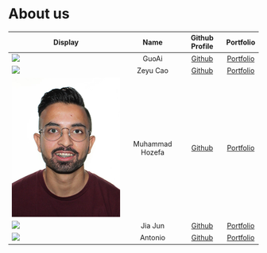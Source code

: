 # About us

Display | Name | Github Profile | Portfolio 
--------|:----:|:--------------:|:---------:
![](https://via.placeholder.com/100.png?text=Photo) | GuoAi | [Github](https://github.com/) | [Portfolio](docs/team/johndoe.md)
![](https://via.placeholder.com/100.png?text=Photo) | Zeyu Cao | [Github](https://github.com/) | [Portfolio](docs/team/johndoe.md)
![MuhammadPhoto](./displayPictures/MuhammadPhoto.jpg) | Muhammad Hozefa | [Github](https://github.com/MuhammadHoze) | [Portfolio](docs/team/muhammadhozefa.md)
![](https://via.placeholder.com/100.png?text=Photo) | Jia Jun | [Github](https://github.com/) | [Portfolio](docs/team/johndoe.md)
![](https://via.placeholder.com/100.png?text=Photo) | Antonio | [Github](https://github.com/) | [Portfolio](docs/team/johndoe.md)
